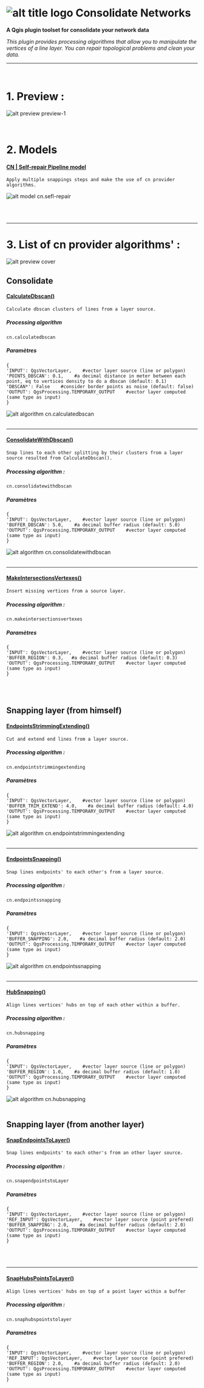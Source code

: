# ![alt title logo](https://raw.githubusercontent.com/sducournau/consolidate_networks/main/ressources/black_icon.png?raw=true) Consolidate Networks

**A Qgis plugin toolset for consolidate your network data**<br>

*This plugin provides processing algorithms that allow you to manipulate the vertices of a line layer.
You can repair topological problems and clean your data.*



******

<br>

# 1. Preview :

![alt preview preview-1](https://raw.githubusercontent.com/sducournau/consolidate_networks/main/ressources/comparaison_ban.png?raw=true)


<br>

# 2. Models
#### <ins>**CN | Self-repair Pipeline model**</ins>
`Apply multiple snappings steps and make the use of cn provider algorithms.`<br>


![alt model cn.sefl-repair](https://raw.githubusercontent.com/sducournau/consolidate_networks/main/ressources/mode_blueprint_halfsize.png?raw=true)

<br>
<br>
    
******

# 3. List of cn provider algorithms' :


![alt preview cover](https://raw.githubusercontent.com/sducournau/consolidate_networks/main/ressources/cover_50.png?raw=true)

## Consolidate

#### <ins>**CalculateDbscan()**</ins>
`Calculate dbscan clusters of lines from a layer source.`<br>
##### Processing algorithm<br>
~~~~
cn.calculatedbscan
~~~~
##### Paramètres<br>
~~~~
{
'INPUT': QgsVectorLayer,    #vector layer source (line or polygon)
'POINTS_DBSCAN': 0.1,    #a decimal distance in meter between each point, eq to vertices density to do a dbscan (default: 0.1)
'DBSCAN*': False    #consider border points as noise (default: false)
'OUTPUT': QgsProcessing.TEMPORARY_OUTPUT    #vector layer computed (same type as input)
}
~~~~
![alt algorithm cn.calculatedbscan](https://raw.githubusercontent.com/sducournau/consolidate_networks/main/ressources/CalculateDbscan.png?raw=true)
<br>
<br>
    
******

#### <ins>**ConsolidateWithDbscan()**</ins>
`Snap lines to each other splitting by their clusters from a layer source resulted from CalculateDbscan().`<br>
##### Processing algorithm :<br>
~~~~
cn.consolidatewithdbscan
~~~~
##### Paramètres<br>
~~~~
{
'INPUT': QgsVectorLayer,    #vector layer source (line or polygon)
'BUFFER_DBSCAN': 5.0,    #a decimal buffer radius (default: 5.0)
'OUTPUT': QgsProcessing.TEMPORARY_OUTPUT    #vector layer computed (same type as input)
}
~~~~
![alt algorithm cn.consolidatewithdbscan](https://raw.githubusercontent.com/sducournau/consolidate_networks/main/ressources/CalculateDbscan2.png?raw=true)
<br>
<br>

******

#### <ins>**MakeIntersectionsVertexes()**</ins>
`Insert missing vertices from a source layer.`<br>
##### Processing algorithm :<br>
~~~~
cn.makeintersectionsvertexes
~~~~
##### Paramètres<br>
~~~~
{
'INPUT': QgsVectorLayer,    #vector layer source (line or polygon)
'BUFFER_REGION': 0.3,   #a decimal buffer radius (default: 0.3)
'OUTPUT': QgsProcessing.TEMPORARY_OUTPUT    #vector layer computed (same type as input)
}
~~~~
<br>
<br>


## Snapping layer (from himself)


#### <ins>**EndpointsStrimmingExtending()**</ins>
`Cut and extend end lines from a layer source.`<br>
##### Processing algorithm :<br>
~~~~
cn.endpointstrimmingextending
~~~~
##### Paramètres<br>
~~~~
{
'INPUT': QgsVectorLayer,    #vector layer source (line or polygon)
'BUFFER_TRIM_EXTEND': 4.0,    #a decimal buffer radius (default: 4.0)
'OUTPUT': QgsProcessing.TEMPORARY_OUTPUT    #vector layer computed (same type as input)
}
~~~~
![alt algorithm cn.endpointstrimmingextending](https://raw.githubusercontent.com/sducournau/consolidate_networks/main/ressources/EndpointsStrimmingExtending.png?raw=true)
<br>
<br>
  
******

#### <ins>**EndpointsSnapping()**</ins>
`Snap lines endpoints' to each other's from a layer source.`<br>
##### Processing algorithm :<br>
~~~~
cn.endpointssnapping
~~~~
##### Paramètres<br>
~~~~
{
'INPUT': QgsVectorLayer,    #vector layer source (line or polygon)
'BUFFER_SNAPPING': 2.0,    #a decimal buffer radius (default: 2.0)
'OUTPUT': QgsProcessing.TEMPORARY_OUTPUT    #vector layer computed (same type as input)
}
~~~~
![alt algorithm cn.endpointssnapping](https://raw.githubusercontent.com/sducournau/consolidate_networks/main/ressources/EndpointsSnapping.png?raw=true)
<br>
<br>


******

#### <ins>**HubSnapping()**</ins>
`Align lines vertices' hubs on top of each other within a buffer.`<br>
##### Processing algorithm :<br>
~~~~
cn.hubsnapping
~~~~
##### Paramètres<br>
~~~~
{
'INPUT': QgsVectorLayer,    #vector layer source (line or polygon)
'BUFFER_REGION': 1.0,    #a decimal buffer radius (default: 1.0)
'OUTPUT': QgsProcessing.TEMPORARY_OUTPUT    #vector layer computed (same type as input)
}
~~~~
![alt algorithm cn.hubsnapping](https://raw.githubusercontent.com/sducournau/consolidate_networks/main/ressources/HubSnapping.png?raw=true)
<br>
<br>




## Snapping layer (from another layer)


#### <ins>**SnapEndpointsToLayer()**</ins>
`Snap lines endpoints' to each other's from an other layer source.`<br>
##### Processing algorithm :<br>
~~~~
cn.snapendpointstoLayer
~~~~
##### Paramètres<br>
~~~~
{
'INPUT': QgsVectorLayer,    #vector layer source (line or polygon)
'REF_INPUT': QgsVectorLayer,    #vector layer source (point prefered)
'BUFFER_SNAPPING': 2.0,    #a decimal buffer radius (default: 2.0)
'OUTPUT': QgsProcessing.TEMPORARY_OUTPUT    #vector layer computed (same type as input)
}
~~~~
<br>
<br>

******


#### <ins>**SnapHubsPointsToLayer()**</ins>
`Align lines vertices' hubs on top of a point layer within a buffer`<br>
##### Processing algorithm :<br>
~~~~
cn.snaphubspointstolayer
~~~~
##### Paramètres<br>
~~~~
{
'INPUT': QgsVectorLayer,    #vector layer source (line or polygon)
'REF_INPUT': QgsVectorLayer,    #vector layer source (point prefered)
'BUFFER_REGION': 2.0,    #a decimal buffer radius (default: 2.0)
'OUTPUT': QgsProcessing.TEMPORARY_OUTPUT    #vector layer computed (same type as input)
}
~~~~
<br>
<br>  
